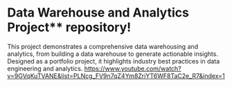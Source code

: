 # Data Warehouse and Analytics Project** repository!
This project demonstrates a comprehensive data warehousing and analytics, from building a data warehouse to generate actionable insights. Designed as a portfolio project, it highlights industry best practices in data engineering and analytics. 
https://www.youtube.com/watch?v=9GVqKuTVANE&list=PLNcg_FV9n7qZ4Ym8ZriYT6WF8TaC2e_R7&index=1
